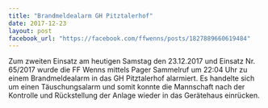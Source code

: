 ```yaml
---
title: "Brandmeldealarm GH Pitztalerhof"
date: 2017-12-23
layout: post
facebook_url: "https://facebook.com/ffwenns/posts/1827889660619484"
---
```


Zum zweiten Einsatz am heutigen Samstag den 23.12.2017 und Einsatz Nr. 65/2017 wurde die FF Wenns mittels Pager Sammelruf um 22:04 Uhr zu einem Brandmeldealarm in das GH Pitztalerhof alarmiert. Es handelte sich um einen Täuschungsalarm und somit konnte die Mannschaft nach der Kontrolle und Rückstellung der Anlage wieder in das Gerätehaus einrücken.